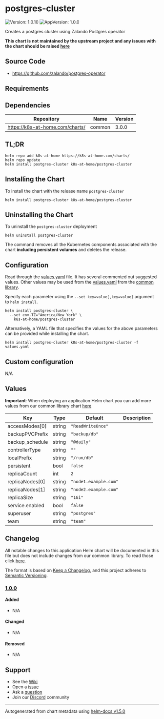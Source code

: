 # postgres-cluster

![Version: 1.0.10](https://img.shields.io/badge/Version-1.0.10-informational?style=flat-square) ![AppVersion: 1.0.0](https://img.shields.io/badge/AppVersion-1.0.0-informational?style=flat-square)

Creates a postgres cluster using Zalando Postgres operator

**This chart is not maintained by the upstream project and any issues with the chart should be raised [here](https://github.com/k8s-at-home/charts/issues/new/choose)**

## Source Code

* <https://github.com/zalando/postgres-operator>

## Requirements

## Dependencies

| Repository | Name | Version |
|------------|------|---------|
| https://k8s-at-home.com/charts/ | common | 3.0.0 |

## TL;DR

```console
helm repo add k8s-at-home https://k8s-at-home.com/charts/
helm repo update
helm install postgres-cluster k8s-at-home/postgres-cluster
```

## Installing the Chart

To install the chart with the release name `postgres-cluster`

```console
helm install postgres-cluster k8s-at-home/postgres-cluster
```

## Uninstalling the Chart

To uninstall the `postgres-cluster` deployment

```console
helm uninstall postgres-cluster
```

The command removes all the Kubernetes components associated with the chart **including persistent volumes** and deletes the release.

## Configuration

Read through the [values.yaml](./values.yaml) file. It has several commented out suggested values.
Other values may be used from the [values.yaml](../common/values.yaml) from the [common library](../common).

Specify each parameter using the `--set key=value[,key=value]` argument to `helm install`.

```console
helm install postgres-cluster \
  --set env.TZ="America/New York" \
    k8s-at-home/postgres-cluster
```

Alternatively, a YAML file that specifies the values for the above parameters can be provided while installing the chart.

```console
helm install postgres-cluster k8s-at-home/postgres-cluster -f values.yaml
```

## Custom configuration

N/A

## Values

**Important**: When deploying an application Helm chart you can add more values from our common library chart [here](https://github.com/k8s-at-home/charts/tree/master/charts/common/)

| Key | Type | Default | Description |
|-----|------|---------|-------------|
| accessModes[0] | string | `"ReadWriteOnce"` |  |
| backupPVCPrefix | string | `"backup/db"` |  |
| backup_schedule | string | `"@daily"` |  |
| controllerType | string | `""` |  |
| localPrefix | string | `"/run/db"` |  |
| persistent | bool | `false` |  |
| replicaCount | int | `2` |  |
| replicaNodes[0] | string | `"node1.example.com"` |  |
| replicaNodes[1] | string | `"node2.example.com"` |  |
| replicaSize | string | `"1Gi"` |  |
| service.enabled | bool | `false` |  |
| superuser | string | `"postgres"` |  |
| team | string | `"team"` |  |

## Changelog

All notable changes to this application Helm chart will be documented in this file but does not include changes from our common library. To read those click [here](https://github.com/k8s-at-home/charts/tree/master/charts/common/README.md#Changelog).

The format is based on [Keep a Changelog](https://keepachangelog.com/en/1.0.0/), and this project adheres to [Semantic Versioning](https://semver.org/spec/v2.0.0.html).

### [1.0.0]

#### Added

- N/A

#### Changed

- N/A

#### Removed

- N/A

[1.0.0]: #1.0.0

## Support

- See the [Wiki](https://github.com/k8s-at-home/charts/wiki)
- Open a [issue](https://github.com/k8s-at-home/charts/issues/new/choose)
- Ask a [question](https://github.com/k8s-at-home/charts/discussions)
- Join our [Discord](https://discord.gg/sTMX7Vh) community

----------------------------------------------
Autogenerated from chart metadata using [helm-docs v1.5.0](https://github.com/norwoodj/helm-docs/releases/v1.5.0)